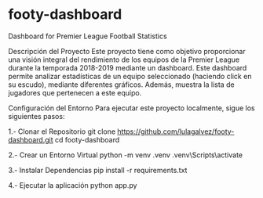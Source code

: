 # footy-dashboard
Dashboard for Premier League Football Statistics

Descripción del Proyecto
Este proyecto tiene como objetivo proporcionar una visión integral del rendimiento de los equipos de la Premier League durante la temporada 2018-2019 mediante un dashboard. Este dashboard permite analizar estadísticas de un equipo seleccionado (haciendo click en su escudo), mediante diferentes gráficos. Además, muestra la lista de jugadores que pertenecen a este equipo. 


Configuración del Entorno
Para ejecutar este proyecto localmente, sigue los siguientes pasos:

1.- Clonar el Repositorio
git clone https://github.com/lulagalvez/footy-dashboard.git
cd footy-dashboard

2.- Crear un Entorno Virtual
python -m venv .venv
.venv\Scripts\activate

3.- Instalar Dependencias
pip install -r requirements.txt

4.- Ejecutar la aplicación
python app.py